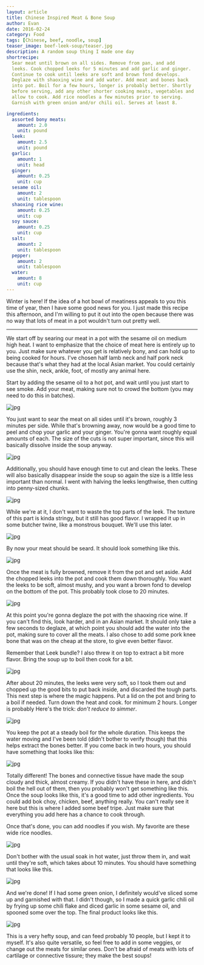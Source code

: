 ```yaml
---
layout: article
title: Chinese Inspired Meat & Bone Soup
author: Evan
date: 2016-02-24
category: Food
tags: [Chinese, beef, noodle, soup]
teaser_image: beef-leek-soup/teaser.jpg
description: A random soup thing I made one day
shortrecipe:
  Sear meat until brown on all sides. Remove from pan, and add
  leeks. Cook chopped leeks for 5 minutes and add garlic and ginger.
  Continue to cook until leeks are soft and brown fond develops.
  Deglaze with shaoxing wine and add water. Add meat and bones back
  into pot. Boil for a few hours, longer is probably better. Shortly
  before serving, add any other shorter cooking meats, vegetables and
  allow to cook. Add rice noodles a few minutes prior to serving.
  Garnish with green onion and/or chili oil. Serves at least 8.

ingredients:
  assorted bony meats:
    amount: 2.0
    unit: pound
  leek:
    amount: 2.5
    unit: pound
  garlic:
    amount: 1
    unit: head
  ginger:
    amount: 0.25
    unit: cup  
  sesame oil:
    amount: 2
    unit: tablespoon
  shaoxing rice wine:
    amount: 0.25
    unit: cup
  soy sauce:
    amount: 0.25
    unit: cup
  salt:
    amount: 2
    unit: tablespoon
  pepper:
    amount: 2
    unit: tablespoon
  water:
    amount: 8
    unit: cup
---
```


Winter is here! If the idea of a hot bowl of meatiness appeals to
you this time of year, then I have some good news for you. I just made
this recipe this afternoon, and I'm willing to put it out into the
open because there was no way that lots of meat in a pot wouldn't
turn out pretty well.

---

We start off by searing our meat in a pot with the sesame oil on
medium high heat. I want to emphasize that the choice of meat here is entirely
up to you. Just make sure whatever you get is relatively bony, and can hold up
to being cooked for hours. I've chosen half lamb neck and half pork neck
because that's what they had at the local Asian market. You could certainly use
the shin, neck, ankle, foot, of mostly any animal here.

Start by adding the sesame oil to a hot pot, and wait until you just start to
see smoke. Add your meat, making sure not to crowd the bottom (you may need
to do this in batches).

![jpg](meatinpan.jpg)

You just want to sear the meat on all sides until it's brown, roughly 3
minutes per side. While that's browning away, now would be a good time to peel
and chop your
garlic and your ginger. You're gonna want roughly equal amounts of each. The
size of the cuts is not super important, since this will basically dissolve
inside the soup anyway.

![jpg](garlicginger.jpg)

Additionally, you should have enough time to cut and clean the leeks. These
will also basically disappear inside the soup so again the size is a little
less important than normal. I went with halving the leeks lengthwise, then
cutting into penny-sized chunks.

![jpg](leeksize.jpg)

While we're at it, I don't want to waste the top parts of the leek. The texture
of this part is kinda stringy, but it still has good flavor. I wrapped it up
in some butcher twine, like a monstrous bouquet. We'll use this later.

![jpg](leekbundle.jpg)

By now your meat should be seard. It should look something like this.

![jpg](sear.jpg)

Once the meat is fully browned, remove it from the pot and set aside. Add the
chopped leeks into the pot and cook them down thoroughly. You want the leeks
to be soft, almost mushy, and you want a brown fond to develop on the bottom
of the pot. This probably took close to 20 minutes.

![jpg](leekfond.jpg)

At this point you're gonna deglaze the pot with the shaoxing rice wine. If you
can't find this, look harder, and in an Asian market. It should only take a few
seconds to deglaze, at which point you should add the water into the pot, making
sure to cover all the meats. I also chose to add some pork knee bone that was
on the cheap at the store, to give even better flavor.

Remember that Leek bundle? I also threw it on top to extract a bit more flavor.
Bring the soup up to boil then cook for a bit.  

![jpg](beginboil.jpg)

After about 20 minutes, the leeks were very soft, so I took them out and chopped
up the good bits to put back inside, and discarded the tough parts. This next
step is where the magic happens. Put a lid on the pot and bring to a boil if
needed. Turn down the heat and cook. for minimum 2 hours. Longer is probably
Here's the trick: *don't reduce to simmer*.

![jpg](postleekbundle.jpg)

You keep the pot at a steady boil for the whole duration. This keeps the water
moving and I've been told (didn't bother to verify though) that this helps
extract the bones better. If you come back in two hours, you should have
something that looks like this:

![jpg](postboil.jpg)

Totally different! The bones and connective tissue have made the soup cloudy
and thick, almost creamy. If you didn't have these in here, and didn't boil the
hell out of them, then you probably won't get something like this. Once the soup
looks like this, it's a good time to add other ingredients. You could add bok
choy, chicken, beef, anything really. You can't really see it here but this is
where I added some beef tripe. Just make sure that everything you add here has
a chance to cook through.

Once that's done, you can add noodles if you wish. My favorite are these
wide rice noodles.

![jpg](drynoodle.jpg)

Don't bother with the usual soak in hot water, just throw them in, and wait
until they're soft, which takes about 10 minutes. You should have something
that looks like this.

![jpg](postnoodle.jpg)

And we're done! If I had some green onion, I definitely would've sliced some up
and garnished with that. I didn't though, so I made a quick garlic chili oil
by frying up some chili flake and diced garlic in some sesame oil, and spooned
some over the top. The final product looks like this.

![jpg](teaser.jpg)

This is a very hefty soup, and can feed probably 10 people, but I kept it to
myself. It's also quite versatile, so feel free to add in some veggies, or
change out the meats for similar ones. Don't be afraid of meats with lots of
cartilage or connective tissure; they make the best soups!
